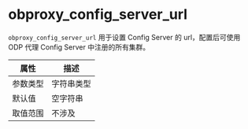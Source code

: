 # obproxy_config_server_url

`obproxy_config_server_url` 用于设置 Config Server 的 url，配置后可使用 ODP 代理 Config Server 中注册的所有集群。

|  属性    | 描述     |
|----------|---------|
| 参数类型 |   字符串类型      |
| 默认值   | 空字符串     |
| 取值范围 | 不涉及  |
